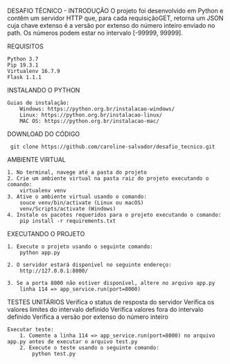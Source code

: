 DESAFIO TÉCNICO - INTRODUÇÃO
O projeto foi desenvolvido em Python e contêm um servidor HTTP que, para cada requisiçãoGET, retorna um JSON cuja chave extenso é a versão por extenso do número inteiro enviado no path. Os números podem estar no intervalo [-99999, 99999].

REQUISITOS 

    Python 3.7
    Pip 19.3.1
    Virtualenv 16.7.9
    Flask 1.1.1

INSTALANDO O PYTHON

	Guias de instalação:
		Windows: https://python.org.br/instalacao-windows/
		Linux: https://python.org.br/instalacao-linux/
		MAC OS: https://python.org.br/instalacao-mac/
	
DOWNLOAD DO CÓDIGO

     git clone https://github.com/caroline-salvador/desafio_tecnico.git

AMBIENTE VIRTUAL

	1. No terminal, navege até a pasta do projeto
	2. Crie um ambiente virtual na pasta raiz do projeto executando o comando:
		virtualenv venv
	3. Ative o ambiente virtual usando o comando:
		souce venv/bin/activate (Linux ou macOS)
		venv/Scripts/activate (Windows)
	4. Instale os pacotes requeridos para o projeto executando o comando:
		pip install -r requirements.txt

EXECUTANDO O PROJETO

	1. Execute o projeto usando o seguinte comando: 
		python app.py

	2. O servidor estará disponível no seguinte endereço: 
		http://127.0.0.1:8000/
	
	3. Se a porta 8000 não estiver disponível, altere no arquivo app.py
		linha 114 => app_service.run(port=8000)

TESTES UNITÁRIOS
	Verifica o status de resposta do servidor
	Verifica os valores limites do intervalo definido
	Verifica valores fora do intervalo definido
	Verifica a versão por extenso do número inteiro
	
	Executar teste:	
		1. Comente a linha 114 => app_service.run(port=8000) no arquivo app.py antes de executar o arquivo test.py
		2. Execute o teste usando o seguinte comando:
			python test.py

